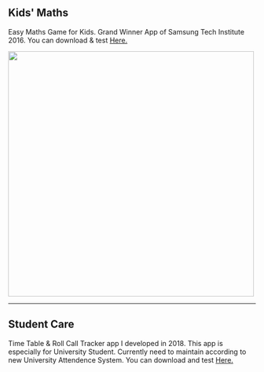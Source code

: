 <h2>Kids' Maths</h2>
<p>Easy Maths Game for Kids. Grand Winner App of Samsung Tech Institute 2016. You can download & test <a href="https://yadi.sk/d/I1Mt3Cg2ohdS7w">Here.</a></p>

<img src="https://github.com/aunthtoo/Android-App-Collection-By-Me/blob/master/ss/KidsMaths.gif" width="500" style="align:center;"/>

<hr>
<h2>Student Care</h2>
<p>Time Table & Roll Call Tracker app I developed in 2018. This app is especially for University Student. Currently need to maintain according to new University Attendence System. You can download and test <a href="">Here.</a></p>
